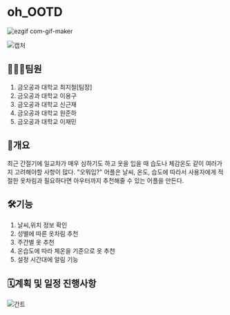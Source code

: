 # oh_OOTD
![ezgif com-gif-maker](https://user-images.githubusercontent.com/114370871/201268381-918ed781-3eb1-476a-bc02-6e9715693348.gif)

![캡처](https://user-images.githubusercontent.com/60930743/195562657-02aa82f8-2714-4a0d-8245-e0ca39cfd403.PNG)

## 👨‍👦‍👦팀원
1. 금오공과 대학교 최지철[팀장]
2. 금오공과 대학교 이용구
3. 금오공과 대학교 신근재
4. 금오공과 대학교 원준하
5. 금오공과 대학교 이재민


## 📃개요
최근 간절기에 일교차가 매우 심하기도 하고 옷을 입을 때 습도나 체감온도 같이 여러가지 고려해야할 사항이 많다. "오뭐입?" 어플은 날씨, 온도, 습도에 따라서 사용자에게 적절한 옷차림과 필요하다면 아우터까지 추천해줄 수 있는 어플을 만든다.


## 🛠기능
1. 날씨,위치 정보 확인
2. 성별에 따른 옷차림 추천
3. 주간별 옷 추천
4. 온습도에 따라 체온을 기준으로 옷 추천
5. 설정 시간대에 알림 기능 


## 🗓계획 및 일정 진행사항
![간트](https://user-images.githubusercontent.com/60930743/195562691-4726919f-90f8-47b8-94b5-5bbf58015534.PNG)

